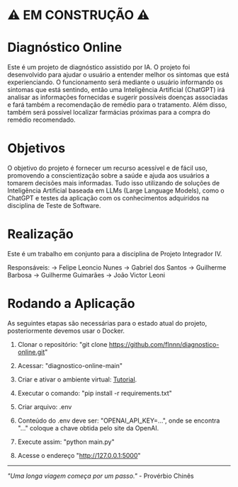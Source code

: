 # ⚠️ EM CONSTRUÇÃO ⚠️

# Diagnóstico Online

Este é um projeto de diagnóstico assistido por IA. O projeto foi desenvolvido para ajudar o usuário a entender melhor os sintomas que está experienciando. O funcionamento será mediante o usuário informando os sintomas que está sentindo, então uma Inteligência Artificial (ChatGPT) irá analisar as informações fornecidas e sugerir possíveis doenças associadas e fará também a recomendação de remédio para o tratamento. Além disso, também será possível localizar farmácias próximas para a compra do remédio recomendado.


# Objetivos

O objetivo do projeto é fornecer um recurso acessível e de fácil uso, promovendo a conscientização sobre a saúde e ajuda aos usuários a tomarem decisões mais informadas. Tudo isso utilizando de soluções de Inteligência Artificial baseada em LLMs (Large Language Models), como o ChatGPT e testes da aplicação com os conhecimentos adquiridos na disciplina de Teste de Software.


# Realização

Este é um trabalho em conjunto para a disciplina de Projeto Integrador IV.

Responsáveis:
-> Felipe Leoncio Nunes
-> Gabriel dos Santos
-> Guilherme Barbosa
-> Guilherme Guimarães
-> João Victor Leoni


# Rodando a Aplicação
As seguintes etapas são necessárias para o estado atual do projeto, posteriormente devemos usar o Docker.

1. Clonar o repositório: "git clone https://github.com/flnnn/diagnostico-online.git"

2. Acessar: "diagnostico-online-main"

3. Criar e ativar o ambiente virtual: [Tutorial](https://dev.to/franciscojdsjr/guia-completo-para-usar-o-virtual-environment-venv-no-python-57bo).

4. Executar o comando: "pip install -r requirements.txt"

5. Criar arquivo: .env

6. Conteúdo do .env deve ser: "OPENAI_API_KEY=...", onde se encontra "..." coloque a chave obtida pelo site da OpenAI.

7. Execute assim: "python main.py"

8. Acesse o endereço "http://127.0.0.1:5000"

---

*"Uma longa viagem começa por um passo."* - Provérbio Chinês
